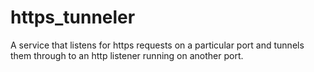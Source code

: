 https_tunneler
==============

A service that listens for https requests on a particular port and tunnels them through to an http listener running on another port.